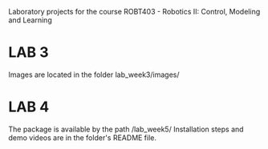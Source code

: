 Laboratory projects for the course ROBT403 - Robotics II: Control, Modeling and Learning


# LAB 3
Images are located in the folder lab_week3/images/




# LAB 4
The package is available by the path /lab_week5/
Installation steps and demo videos are in the folder's README file.

